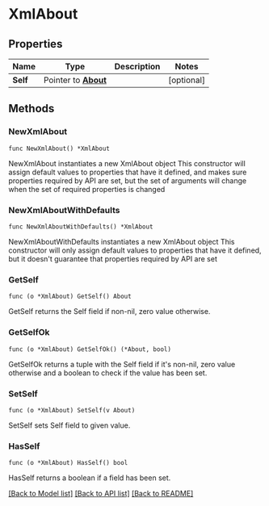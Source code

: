 # XmlAbout

## Properties

Name | Type | Description | Notes
------------ | ------------- | ------------- | -------------
**Self** | Pointer to [**About**](About.md) |  | [optional] 

## Methods

### NewXmlAbout

`func NewXmlAbout() *XmlAbout`

NewXmlAbout instantiates a new XmlAbout object
This constructor will assign default values to properties that have it defined,
and makes sure properties required by API are set, but the set of arguments
will change when the set of required properties is changed

### NewXmlAboutWithDefaults

`func NewXmlAboutWithDefaults() *XmlAbout`

NewXmlAboutWithDefaults instantiates a new XmlAbout object
This constructor will only assign default values to properties that have it defined,
but it doesn't guarantee that properties required by API are set

### GetSelf

`func (o *XmlAbout) GetSelf() About`

GetSelf returns the Self field if non-nil, zero value otherwise.

### GetSelfOk

`func (o *XmlAbout) GetSelfOk() (*About, bool)`

GetSelfOk returns a tuple with the Self field if it's non-nil, zero value otherwise
and a boolean to check if the value has been set.

### SetSelf

`func (o *XmlAbout) SetSelf(v About)`

SetSelf sets Self field to given value.

### HasSelf

`func (o *XmlAbout) HasSelf() bool`

HasSelf returns a boolean if a field has been set.


[[Back to Model list]](../README.md#documentation-for-models) [[Back to API list]](../README.md#documentation-for-api-endpoints) [[Back to README]](../README.md)


